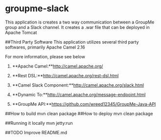 # groupme-slack

This application is creates a two way communication between a GroupMe group and a Slack channel.
It creates a .war file that can be deployed in Apache Tomcat


##Third Party Software
This application utilizes several third party softwares, primarily Apache Camel 2.16

For more information, please see below
 
1. **Apache Camel:**http://camel.apache.org/

  1. **Rest DSL:**http://camel.apache.org/rest-dsl.html

  2. **Camel Slack Component:**http://camel.apache.org/slack.html

  3. **Dynamic To:**http://camel.apache.org/message-endpoint.html

2. **GroupMe API:**https://github.com/wreed12345/GroupMe-Java-API

##How to build
	mvn clean package
##How to deploy
	mvn clean package

##Running it locally
	mvn jetty:run
	
##TODO
	Improve README.md 

